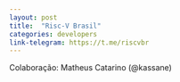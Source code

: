 ```yaml
---
layout: post
title:  "Risc-V Brasil"
categories: developers
link-telegram: https://t.me/riscvbr
---
```

Colaboração: Matheus Catarino (@kassane)
